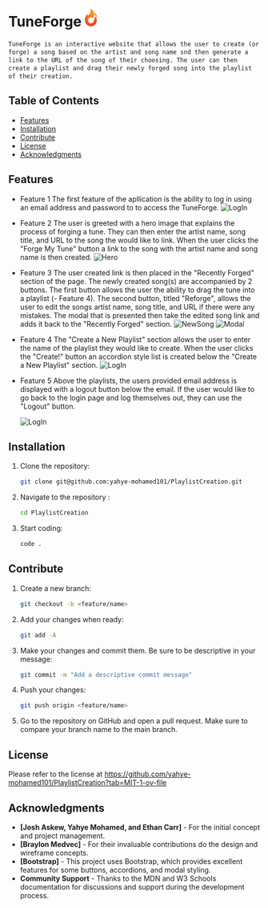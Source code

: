 # TuneForge ![Logo](Images/Group.png)
    TuneForge is an interactive website that allows the user to create (or forge) a song based on the artist and song name snd then generate a link to the URL of the song of their choosing. The user can then create a playlist and drag their newly forged song into the playlist of their creation.

## Table of Contents

- [Features](#features)
- [Installation](#installation)
- [Contribute](#contribute)
- [License](#license)
- [Acknowledgments](#acknowledgments)

## Features
- Feature 1
    The first feature of the apllication is the ability to log in using an email address and password to to access the TuneForge.
    ![LogIn](Images/Screenshot%202024-10-02%20at%2012.31.14 PM.png)
- Feature 2
    The user is greeted with a hero image that explains the process of forging a tune. They can then enter the artist name, song title, and URL to the song the would like to link. When the user clicks the "Forge My Tune" button a link to the song with the artist name and song name is then created.
    ![Hero](Images/Screenshot%202024-10-02%20at%2012.33.33 PM.png)
- Feature 3
    The user created link is then placed in the "Recently Forged" section of the page. The newly created song(s) are accompanied by 2 buttons. The first button allows the user the ability to drag the tune into a playlist (- Feature 4). The second button, titled "Reforge", allows the user to edit the songs artist name, song title, and URL if there were any mistakes. The modal that is presented then take the edited song link and adds it back to the "Recently Forged" section. 
    ![NewSong](Images/Screenshot%202024-10-02%20at%2012.35.26 PM.png)
    ![Modal](Images/Screenshot%202024-10-02%20at%2012.36.39 PM.png)
- Feature 4
    The "Create a New Playlist" section allows the user to enter the name of the playlist they would like to create. When the user clicks the "Create!" button an accordion style list is created below the "Create a New Playlist" section.
    ![LogIn](Images/Screenshot%202024-10-02%20at%2012.40.03 PM.png)
- Feature 5
    Above the playlists, the users provided email address is displayed with a logout button below the email. If the user would like to go back to the login page and log themselves out, they can use the "Logout" button.
    
    ![LogIn](Images/Screenshot%202024-10-02%20at%2012.41.28 PM.png)

## Installation

1. Clone the repository:
   ```bash
   git clone git@github.com:yahye-mohamed101/PlaylistCreation.git
2. Navigate to the repository :
    ```bash
    cd PlaylistCreation
3. Start coding:
    ```bash
    code .
## Contribute

1. Create a new branch:
    ```bash
    git checkout -b <feature/name>
2. Add your changes when ready:
    ```bash
    git add -A
3. Make your changes and commit them. Be sure to be descriptive in your message:
   ```bash
   git commit -m "Add a descriptive commit message"
4. Push your changes:
    ```bash
    git push origin <feature/name>
5. Go to the repository on GitHub and open a pull request. Make sure to compare your branch name to the main branch. 

## License
Please refer to the license at https://github.com/yahye-mohamed101/PlaylistCreation?tab=MIT-1-ov-file

## Acknowledgments
- **[Josh Askew, Yahye Mohamed, and Ethan Carr]** - For the initial concept and project management.
- **[Braylon Medvec]** - For their invaluable contributions do the design and wireframe concepts.
- **[Bootstrap]** - This project uses Bootstrap, which provides excellent features for some buttons, accordions, and modal styling.
- **Community Support** - Thanks to the MDN and W3 Schools documentation for discussions and support during the development process.